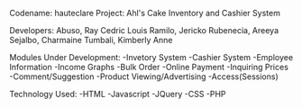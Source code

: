 Codename: hauteclare
Project: Ahl's Cake Inventory and Cashier System

Developers:
	Abuso, Ray Cedric Louis
	Ramilo, Jericko
	Rubenecia, Areeya
	Sejalbo, Charmaine
	Tumbali, Kimberly Anne
	
Modules Under Development:
	-Invetory System
	-Cashier System
	-Employee Information
	-Income Graphs
	-Bulk Order
	-Online Payment
	-Inquiring Prices
	-Comment/Suggestion
	-Product Viewing/Advertising
	-Access(Sessions)
	
Technology Used:
	-HTML
	-Javascript
	-JQuery
	-CSS
	-PHP